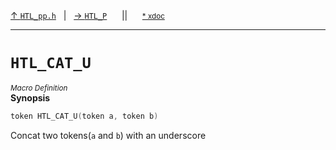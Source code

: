 [&#8593; `HTL_pp.h`](HTL_pp.h.md)&nbsp;&nbsp;&nbsp;|&nbsp;&nbsp;&nbsp;[&#8594; `HTL_P`](HTL_pp.h--htl_p.md)&nbsp;&nbsp;&nbsp;&nbsp;&nbsp;&nbsp;||&nbsp;&nbsp;&nbsp;&nbsp;&nbsp;&nbsp;<small>[\* xdoc](../xdoc/HTL_pp.h.xmd#L3)</small>
***

# `HTL_CAT_U`
<small>*Macro Definition*</small>  
**Synopsis**

```cpp
token HTL_CAT_U(token a, token b)
```

Concat two tokens(`a` and `b`) with an underscore


